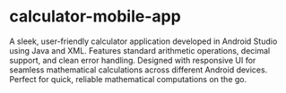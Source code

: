 # calculator-mobile-app
A sleek, user-friendly calculator application developed in Android Studio using Java and XML. Features standard arithmetic operations, decimal support, and clean error handling. Designed with responsive UI for seamless mathematical calculations across different Android devices. Perfect for quick, reliable mathematical computations on the go.
